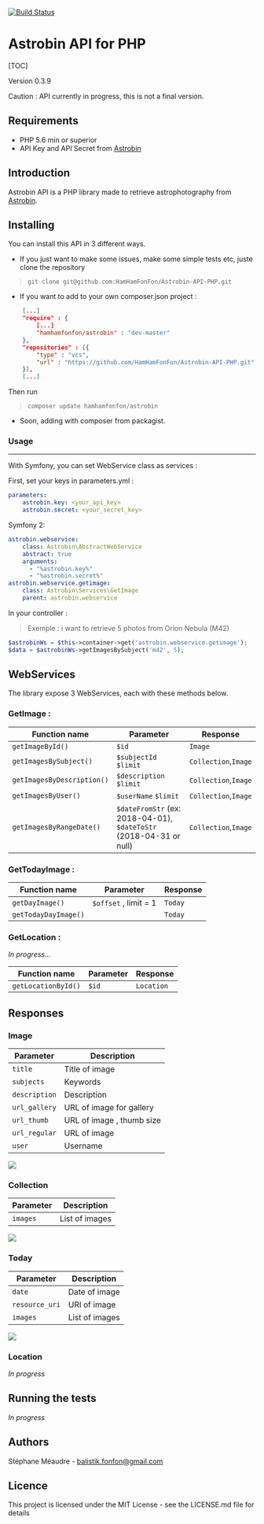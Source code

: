 [![Build Status](https://travis-ci.org/HamHamFonFon/Astrobin-API-PHP.svg?branch=master)](https://travis-ci.org/HamHamFonFon/Astrobin-API-PHP)

# Astrobin API for PHP

[TOC]

Version 0.3.9

Caution : API currently in progress, this is not a final version.

## Requirements
* PHP 5.6 min or superior
* API Key and API Secret from [Astrobin](https://www.astrobin.com/api/request-key/)

## Introduction


Astrobin API is a PHP library made to retrieve astrophotography from [Astrobin](http://www.astrobin.com).

## Installing

You can install this API in 3 different ways.

* If you just want to make some issues, make some simple tests etc, juste clone the repository

> `git clone git@github.com:HamHamFonFon/Astrobin-API-PHP.git`


* If you want to add to your own composer.json project :

```json
    [...]
    "require" : {
        [...]
        "hamhamfonfon/astrobin" : "dev-master"
    },
    "repositories" : [{
        "type" : "vcs",
        "url" : "https://github.com/HamHamFonFon/Astrobin-API-PHP.git"
    }],
    [...]
```

Then run
> `composer update hamhamfonfon/astrobin`

* Soon, adding with composer from packagist.


### Usage
-----

With Symfony, you can set WebService class as services :

First, set your keys in parameters.yml :
```yml
parameters:
    astrobin.key: <your_api_key>
    astrobin.secret: <your_secret_key>
```

Symfony 2:

```yml
astrobin.webservice:
    class: Astrobin\AbstractWebService
    abstract: true
    arguments:
      - "%astrobin.key%"
      - "%astrobin.secret%"
astrobin.webservice.getimage:
    class: Astrobin\Services\GetImage
    parent: astrobin.webservice
```

In your controller :
> Exemple : i want to retrieve 5 photos from Orion Nebula (M42)
```php
$astrobinWs = $this->container->get('astrobin.webservice.getimage');
$data = $astrobinWs->getImagesBySubject('m42', 5);
```


## WebServices

The library expose 3 WebServices, each with these methods below.

### GetImage :

| Function name | Parameter| Response |
| ------------- | ------------------------------ |----------------------------- |
| `getImageById()`      | `$id`       | `Image` |
| `getImagesBySubject()`   | `$subjectId`  `$limit`     | `Collection`,`Image` |
| `getImagesByDescription()`   | `$description`  `$limit`     | `Collection`,`Image` |
| `getImagesByUser()`     | `$userName`  `$limit`     | `Collection`,`Image` |
| `getImagesByRangeDate()`| `$dateFromStr` (ex: 2018-04-01),   `$dateToStr` (2018-04-31 or null) | `Collection`,`Image` |

### GetTodayImage :

| Function name | Parameter| Response |
| ------------- | ------------------------------ |----------------------------- |
| `getDayImage()`      | `$offset` ,  limit = 1      | `Today` |
| `getTodayDayImage()`   |   | `Today` |

### GetLocation :
*In progress...*

| Function name | Parameter| Response |
| ------------- | ------------------------------ |----------------------------- |
| `getLocationById()`      | `$id`       | `Location` |


## Responses

### Image
| Parameter| Description |
| ------------- | ------------------------------ |
| `title`      | Title of image       |
| `subjects`      | Keywords      |
| `description`      | Description      |
| `url_gallery`      | URL of image for gallery       |
| `url_thumb`      | URL of image , thumb size      |
| `url_regular`      | URL of image      |
| `user`      | Username      |

![](https://image.noelshack.com/fichiers/2018/17/5/1524854105-image.png)

### Collection
| Parameter| Description |
| ------------- | ------------------------------ |
| `images`      | List of images       |

![](https://image.noelshack.com/fichiers/2018/17/5/1524854289-collection.png)


### Today
| Parameter| Description |
| ------------- | ------------------------------ |
| `date`      | Date of image       |
| `resource_uri`      | URI of image       |
| `images`      | List of images       |

![](https://image.noelshack.com/fichiers/2018/17/5/1524854409-today.png)

### Location
*In progress*

## Running the tests
*In progress*

## Authors
Stéphane Méaudre  - <balistik.fonfon@gmail.com>

## Licence

This project is licensed under the MIT License - see the LICENSE.md file for details